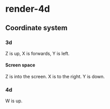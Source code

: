# render-4d

## Coordinate system

### 3d

Z is up, X is forwards, Y is left.

#### Screen space

Z is into the screen. X is to the right. Y is down.

### 4d

W is up.
